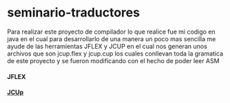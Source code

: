 # seminario-traductores
Para realizar este proyecto de compilador lo que realice fue mi codigo en java en el cual para desarrollarlo de una manera un poco mas sencilla me ayude de las herramientas JFLEX y JCUP en el cual nos generan unos archivos que son jcup.flex y jcup.cup los cuales conllevan toda la gramatica de este proyecto y se fueron modificando con el hecho de poder leer ASM 


<h4> JFLEX</h4>
<a href="https://www.jflex.de/download.html">
 
<h4> JCUp</h4>
<a href="http://www.java2s.com/Code/Jar/j/Downloadjavacup11jar.htm">
